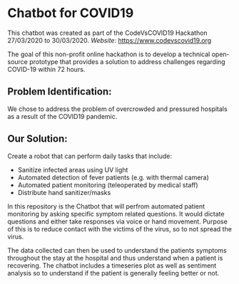 # Chatbot for COVID19

This chatbot was created as part of the CodeVsCOVID19 Hackathon 27/03/2020 to 30/03/2020.
*Website*: https://www.codevscovid19.org

The goal of this non-profit online hackathon is to develop a technical open-source prototype that provides a solution to address challenges regarding COVID-19 within 72 hours.

## Problem Identification: ##
We chose to address the problem of overcrowded and pressured hospitals as a result of the COVID19 pandemic.

## Our Solution: ##
Create a robot that can perform daily tasks that include:
- Sanitize infected areas using UV light
- Automated detection of fever patients (e.g. with thermal camera)
- Automated patient monitoring (teleoperated by medical staff)
- Distribute hand sanitizer/masks

In this repository is the Chatbot that will perfrom automated patient monitoring by asking specific symptom related questions. It would dictate questions and either take responses via voice or hand movement. Purpose of this is to reduce contact with the victims of the virus, so to not spread the virus.

The data collected can then be used to understand the patients symptoms throughout the stay at the hospital and thus understand when a patient is recovering. The chatbot includes a timeseries plot as well as sentiment analysis so to understand if the patient is generally feeling better or not.
